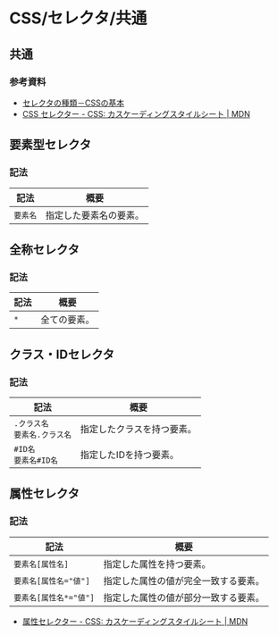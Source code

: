 # CSS/セレクタ/共通

## 共通

### 参考資料

- [セレクタの種類－CSSの基本](http://www.htmq.com/csskihon/005.shtml)
- [CSS セレクター - CSS: カスケーディングスタイルシート | MDN](https://developer.mozilla.org/ja/docs/Web/CSS/CSS_Selectors)

## 要素型セレクタ

### 記法

| 記法     | 概要                   |
| -------- | ---------------------- |
| `要素名` | 指定した要素名の要素。 |

## 全称セレクタ

### 記法

| 記法 | 概要         |
| ---- | ------------ |
| `*`  | 全ての要素。 |

## クラス・IDセレクタ

### 記法

| 記法                               | 概要                       |
| ---------------------------------- | -------------------------- |
| `.クラス名`<br />`要素名.クラス名` | 指定したクラスを持つ要素。 |
| `#ID名`<br />`要素名#ID名`         | 指定したIDを持つ要素。     |

## 属性セレクタ

### 記法

| 記法                   | 概要                                 |
| ---------------------- | ------------------------------------ |
| `要素名[属性名]`       | 指定した属性を持つ要素。             |
| `要素名[属性名="値"]`  | 指定した属性の値が完全一致する要素。 |
| `要素名[属性名*="値"]` | 指定した属性の値が部分一致する要素。 |

- [属性セレクター - CSS: カスケーディングスタイルシート | MDN](https://developer.mozilla.org/ja/docs/Web/CSS/Attribute_selectors)
